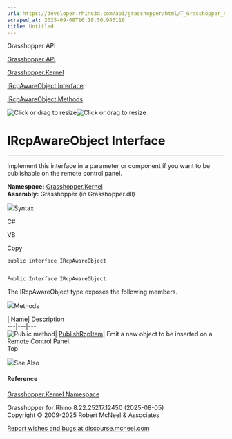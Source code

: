 ```yaml
---
url: https://developer.rhino3d.com/api/grasshopper/html/T_Grasshopper_Kernel_IRcpAwareObject.htm
scraped_at: 2025-09-08T16:18:50.946116
title: Untitled
---
```


Grasshopper API

[Grasshopper API](../html/723c01da-9986-4db2-8f53-6f3a7494df75.htm
"Grasshopper API")

[Grasshopper.Kernel](../html/N_Grasshopper_Kernel.htm "Grasshopper.Kernel")

[IRcpAwareObject Interface](../html/T_Grasshopper_Kernel_IRcpAwareObject.htm
"IRcpAwareObject Interface")

[IRcpAwareObject
Methods](../html/Methods_T_Grasshopper_Kernel_IRcpAwareObject.htm
"IRcpAwareObject Methods")

![Click or drag to resize](../icons/TocOpen.gif)![Click or drag to
resize](../icons/TocClose.gif)

# IRcpAwareObject Interface  
  
---  
  
Implement this interface in a parameter or component if you want to be
publishable on the remote control panel.

**Namespace:** [Grasshopper.Kernel](N_Grasshopper_Kernel.htm)  
**Assembly:** Grasshopper (in Grasshopper.dll)

![](../icons/SectionExpanded.png)Syntax

C#

VB

Copy

    
    
    public interface IRcpAwareObject
    
    
    Public Interface IRcpAwareObject

The IRcpAwareObject type exposes the following members.

![](../icons/SectionExpanded.png)Methods

| Name| Description  
---|---|---  
![Public method](../icons/pubmethod.gif)|
[PublishRcpItem](M_Grasshopper_Kernel_IRcpAwareObject_PublishRcpItem.htm)|
Emit a new object to be inserted on a Remote Control Panel.  
Top

![](../icons/SectionExpanded.png)See Also

#### Reference

[Grasshopper.Kernel Namespace](N_Grasshopper_Kernel.htm)

Grasshopper for Rhino 8.22.25217.12450 (2025-08-05)  
Copyright © 2009-2025 Robert McNeel & Associates

[Report wishes and bugs at
discourse.mcneel.com](https://discourse.mcneel.com/c/grasshopper)


